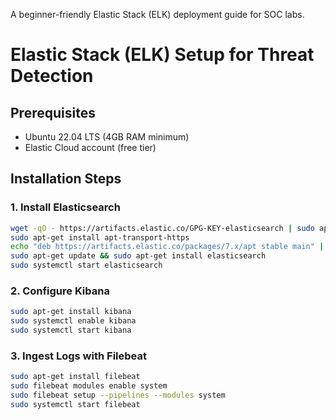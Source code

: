A beginner-friendly Elastic Stack (ELK) deployment guide for SOC labs.

# Elastic Stack (ELK) Setup for Threat Detection  

## Prerequisites  
- Ubuntu 22.04 LTS (4GB RAM minimum)  
- Elastic Cloud account (free tier)  

## Installation Steps  

### 1. Install Elasticsearch  
```bash  
wget -qO - https://artifacts.elastic.co/GPG-KEY-elasticsearch | sudo apt-key add -  
sudo apt-get install apt-transport-https  
echo "deb https://artifacts.elastic.co/packages/7.x/apt stable main" | sudo tee /etc/apt/sources.list.d/elastic-7.x.list  
sudo apt-get update && sudo apt-get install elasticsearch  
sudo systemctl start elasticsearch  
```  

### 2. Configure Kibana  
```bash  
sudo apt-get install kibana  
sudo systemctl enable kibana  
sudo systemctl start kibana
```  

### 3. Ingest Logs with Filebeat  
```bash  
sudo apt-get install filebeat  
sudo filebeat modules enable system  
sudo filebeat setup --pipelines --modules system  
sudo systemctl start filebeat  
```  
